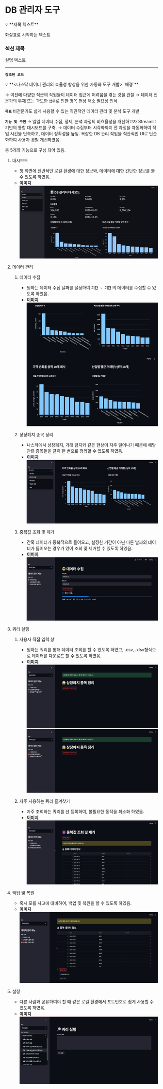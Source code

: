 # DB 관리자 도구

<aside>
💡 **제목 텍스트**

<span data-arrow="true">화살표로 시작하는 텍스트</span>

### 섹션 제목

<span data-arrow="true">설명 텍스트</span>

---

**`강조된 코드`**
</aside>

<aside>
💡 **<나스닥 데이터 관리의 효율성 향상을 위한 자동화 도구 개발>
`배경`**

→ 이전에 다양한 직군의 직원들이 데이터 접근에 어려움을 겪는 것을 관찰
→ 데이터 전문가의 부재 또는 과도한 `업무`로 인한 병목 현상 해소 필요성 인식

**`목표`**
<span data-arrow="true">비전문가도 쉽게 사용할 수 있는 직관적인 데이터 관리 및 분석 도구 개발</span>

**`기능 및 구현`**
→ 일일 데이터 수집, 정제, 분석 과정의 비효율성을 개선하고자 Streamlit 기반의 통합 대시보드를 구축. 
→ 데이터 수집부터 시각화까지 전 과정을 자동화하여 작업 시간을 단축하고, 데이터 정확성을 높임. 복잡한 DB 관리 작업을 직관적인 UI로 단순화하여 사용자 경험 개선하였음.
</aside>

총 5개의 기능으로 구성 되어 있음.

1. 대시보드
    - 첫 화면에 전반적인 로컬 환경에 대한 정보와, 데이터에 대한 간단한 정보를 볼 수 있도록 하였음.
    - **이미지**
    ![대시보드](images/side-project/db-관리자/image0.png)

2. 데이터 관리
    1. 데이터 수집
        - 원하는 데이터 수집 날짜를 설정하여 **`기간 ~ 기간`** 의 데이터를 수집할 수 있도록 하였음.
        - **이미지**
        ![데이터 수집](images/side-project/db-관리자/image1.png)

    2. 상장폐지 종목 정리
        - 나스닥에서 상장폐지, 거래 금지와 같은 현상이 자주 일어나기 때문에 해당 관련 종목들을 클릭 한 번으로 정리할 수 있도록 하였음.
        - **이미지**
        ![상장폐지 종목](images/side-project/db-관리자/image2.png)

    3. 중복값 조회 및 제거
        - 간혹 데이터가 중복적으로 들어오고, 설정한 기간이 아닌 다른 날짜의 데이터가 들어오는 경우가 있어 조회 및 제거할 수 있도록 하였음.
        - **이미지**
        ![중복값 조회](images/side-project/db-관리자/image3.png)

3. 쿼리 실행
    1. 사용자 직접 입력 창
        - 원하는 쿼리를 통해 데이터 조회를 할 수 있도록 하였고, .csv, .xlsx형식으로 데이터를 다운로드 할 수 있도록 하였음.
        - **이미지**
        ![쿼리 입력](images/side-project/db-관리자/image4.png)
        ![데이터 다운로드](images/side-project/db-관리자/image4.png)

    2. 자주 사용하는 쿼리 즐겨찾기
        - 자주 조회하는 쿼리를 선 등록하여, 불필요한 동작을 최소화 하였음.
        - **이미지**
        ![쿼리 즐겨찾기](images/side-project/db-관리자/image5.png)

4. 백업 및 복원
    - 혹시 모를 사고에 대비하여, 백업 및 복원을 할 수 있도록 하였음.
    - **이미지**
    ![백업 및 복원](images/side-project/db-관리자/image6.png)

5. 설정 
    - 다른 사람과 공유하여야 할 때 같은 로컬 환경에서 포트번호로 쉽게 사용할 수 있도록 하였음.
    - **이미지**
    ![설정](images/side-project/db-관리자/image7.png)